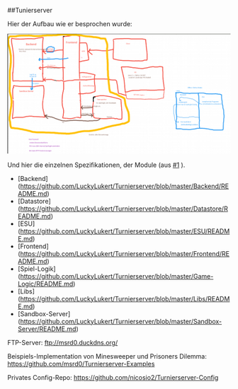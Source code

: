 ##Tunierserver

Hier der Aufbau wie er besprochen wurde:

![Bild](https://github.com/LuckyLukert/Turnierserver/blob/master/turnierserver-grafik.png)

Und hier die einzelnen Spezifikationen, der Module (aus [#1](https://github.com/LuckyLukert/Turnierserver/issues/1) ).

- [Backend] (https://github.com/LuckyLukert/Turnierserver/blob/master/Backend/README.md)
- [Datastore] (https://github.com/LuckyLukert/Turnierserver/blob/master/Datastore/README.md)
- [ESU] (https://github.com/LuckyLukert/Turnierserver/blob/master/ESU/README.md)
- [Frontend] (https://github.com/LuckyLukert/Turnierserver/blob/master/Frontend/README.md)
- [Spiel-Logik] (https://github.com/LuckyLukert/Turnierserver/blob/master/Game-Logic/README.md)
- [Libs] (https://github.com/LuckyLukert/Turnierserver/blob/master/Libs/README.md)
- [Sandbox-Server] (https://github.com/LuckyLukert/Turnierserver/blob/master/Sandbox-Server/README.md)

FTP-Server:
ftp://msrd0.duckdns.org/

Beispiels-Implementation von Minesweeper und Prisoners Dilemma:
https://github.com/msrd0/Turnierserver-Examples

Privates Config-Repo:
https://github.com/nicosio2/Turnierserver-Config
